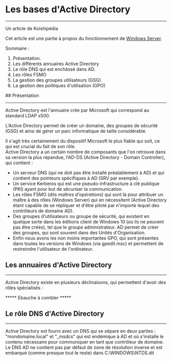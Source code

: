 # Les bases d'Active Directory
____________________________   
Un article de Koishipédia   

Cet article est une partie à propos du fonctionnement de [Windows Server](windows-server-bases).   
  
  
Sommaire :   
	   
1. Présentation.
2. Les différents annuaires Active Directory
3. Le rôle DNS qui est enchâssé dans AD.
4. Les rôles FSMO
5. La gestion des groupes utilisateurs (GSG)
6. La gestion des politiques d'utilisation (GPO)

## Présentation
___________________
  
Active Directory est l'annuaire crée par Microsoft qui correspond au standard LDAP x500.  

L'Active Directory permet de créer un domaine, des groupes de sécurité (GSG) et ainsi de gérer un parc informatique de taille considérable.   
  
Il s'agit très certainement du dispositif Microsoft le plus fiable qui soit, ce qui est crucial du fait de son rôle.   
Active Directory a un certain nombre de composants que l'on retrouve dans sa version la plus répandue, l'AD-DS (Active Directory - Domain Controller), qui contient :
* Un serveur DNS (qui ne doit pas être installé préalablement à AD) et qui contient des pointeurs spécifiques à AD (SRV par exemple).  
* Un service Kerberos qui est une pseudo-infrastructure à clé publique (PKI) ayant pour but de sécuriser la communication.  
* Les rôles FSMO (dits *maîtres d'opérations*) qui sont là pour attribuer un maître à des rôles (Windows Server) qui en nécessitent (Active Directory étant capable de se répliquer et d'être piloté par n'importe lequel des contrôleurs de domaine AD).
* Des groupes d'utilisateurs ou groupe de sécurité, qui existent en quelque sorte dans les éditions client de Windows 10 (où ils ne peuvent pas être créés), tel que le groupe administrateur. AD permet de créer des groupes, qui sont souvent dans des Unités d'Organisation.
* Enfin nous avons les non moins importantes GPO, qui sont présentes dans toutes les versions de Windows (via gpedit.msc) et permettent de restreindre l'utilisateur de l'ordinateur.

## Les annuaires d'Active Directory
_________________
  
Active Directory existe en plusieurs déclinaisons, qui permettent d'avoir des rôles spécialisés :

***** Ebauche à combler *****

## Le rôle DNS d'Active Directory
____________________
  
Active Directory est fourni avec un DNS qui se sépare en deux parties : "mondomaine.local" et "\_msdcs" qui est endémique à AD et où s'installe le contenu nécessaire pour communiquer en tant que contrôleur de domaine.  Le DNS AD ne contient pas par défaut de zone de résolution inverse et est embarqué (comme presque tout le reste) dans C:\WINDOWS\NTDS.dit
